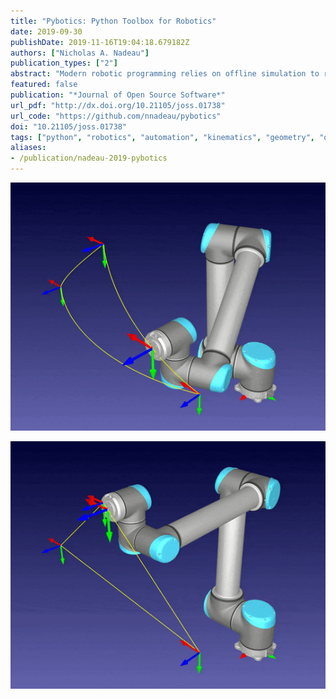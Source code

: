 ```yaml
---
title: "Pybotics: Python Toolbox for Robotics"
date: 2019-09-30
publishDate: 2019-11-16T19:04:18.679182Z
authors: ["Nicholas A. Nadeau"]
publication_types: ["2"]
abstract: "Modern robotic programming relies on offline simulation to reduce process downtime. In a virtual environment, application specialists can program, visualize, and test their robotic application before deploying it to the real production environment. This offline process saves both time and costs while increasing the safety and efficacy of the robotic application. [`Pybotics`](https://github.com/nnadeau/pybotics) is an open-source Python toolbox for robot kinematics and calibration. It was designed to provide a simple, clear, and concise interface to quickly simulate and evaluate common robot concepts, such as kinematics, dynamics, trajectory generations, and calibration."
featured: false
publication: "*Journal of Open Source Software*"
url_pdf: "http://dx.doi.org/10.21105/joss.01738"
url_code: "https://github.com/nnadeau/pybotics"
doi: "10.21105/joss.01738"
tags: ["python", "robotics", "automation", "kinematics", "geometry", "optimization","application", "automation", "cartesian", "concepts", "dynamics", "efficacy", "environment", "generations", "geometry", "interface", "joint", "kinematics", "modern", "", "", "open", "optimization", "process", "production", "pybotics", "python", "robotics", "safety", "simulation", "software", "specialists", "toolbox", "trajectory", "ur10"]
aliases:
- /publication/nadeau-2019-pybotics
---
```


![UR10 Joint Motion](ur10_joint.gif)

![UR10 Cartesian Motion](ur10_linear.gif)
